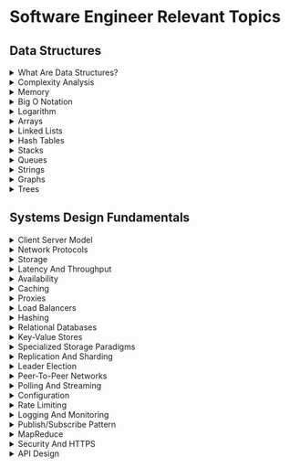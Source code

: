 # Software Engineer Relevant Topics

## Data Structures

<details markdown="1">
<summary>What Are Data Structures?</summary>
<p align="left">
Data structure, way in which data are stored for efficient search and retrieval. Different data structures are suited for different problems. 
Some data structures are useful for simple general problems, such as retrieving data that has been stored with a specific identifier. 
For example, an online dictionary can be structured so that it can retrieve the definition of a word.
On the other hand, specialized data structures have been devised to solve complex specific search problems.

![Logarithm](./img/data-structures.jpeg)

</p>

</details>

<details markdown="1">
<summary>Complexity Analysis</summary>
<p align="left">
Complexity analysis is a way of estimating how much time or space will be used by the algorithm to process large amounts of data. This is done by bounding the behavior above or below by constant multiples of simple functions of the amount of data. Often these are a simple power, like the square, or a logarithm, or the product of the two. Sometimes they are faster growing functions, like 2 to the n.
Sometimes you look at average behavior, sometimes worst case or even best case.
This has come up for me many times, as a way to evaluate approaches, or tune disasterously slow processes. Moving to a new algorithm that had a lower complexity once turned 30 hours of processing increasing rapidly as we got more data to 15 minutes growing slowly. Factor of 100 improvements like that are pretty common.
There are worse cases where time or space grow so fast that only tiny amounts of data can be processed at all.
</p>
</details>

<details markdown="1">
<summary>Memory</summary>
<p align="left">
Simply memory allocation means: 
<br>Reserving memory for specific purposes.
<br>Programs and services are assigned with a specific memory as per their requirements when they are executed. Once the program has finished its operation , the memory is released and allocated to another program or merged within the primary memory.
<br><br>Memory allocation has of two types :
<br>Static Memory Allocation: The program is allocated memory at compile time.
<br>Dynamic Memory Allocation: The programs are allocated with memory at run time.
</p>
</details>

<details markdown="1">
<summary>Big O Notation</summary>

![Big-O](./img/big-o.png)

Below are the Big O performance of common functions of different Java Collections.

#### Complexity (Good to Bad)
| Performance | Notation                                       |
|-------------|------------------------------------------------|
| Good        | <span style="color:#01e703;">O(1)</span>       |
| Good        | <span style="color:#01e703;">O(log n)</span>   |
| Fair        | <span style="color:#e0b20f;">O(n)</span>       |
| Bad         | <span style="color:#fc1d52;">O(n log n)</span> |
| Bad         | <span style="color:#fc1d52;">O(n^2)</span>     |
| Bad         | <span style="color:#fc1d52;">O(2^n)</span>     |
| Bad         | <span style="color:#fc1d52;">O(n!)</span>      |


| List                 | Add                                      | Remove                                   | Get                                      | Contains                                 | Next                                     | Data Structure |
|----------------------|------------------------------------------|------------------------------------------|------------------------------------------|------------------------------------------|------------------------------------------|----------------|
| ArrayList            | <span style="color:#01e703;">O(1)</span> | <span style="color:#e0b20f;">O(n)</span> | <span style="color:#01e703;">O(1)</span> | <span style="color:#e0b20f;">O(n)</span> | <span style="color:#01e703;">O(1)</span> | Array          |
| LinkedList           | <span style="color:#01e703;">O(1)</span> | <span style="color:#01e703;">O(1)</span> | <span style="color:#e0b20f;">O(n)</span> | <span style="color:#e0b20f;">O(n)</span> | <span style="color:#01e703;">O(1)</span> | Linked List    |    
| CopyOnWriteArrayList | <span style="color:#e0b20f;">O(n)</span> | <span style="color:#e0b20f;">O(n)</span> | <span style="color:#01e703;">O(1)</span> | <span style="color:#e0b20f;">O(n)</span> | <span style="color:#01e703;">O(1)</span> | Array          |   

Note: h is the table capacity

| Set                   | Add                                          | Remove                                       | Contains                                     | Next                                         | Size                                     | Data Structure           |
|-----------------------|----------------------------------------------|----------------------------------------------|----------------------------------------------|----------------------------------------------|------------------------------------------|--------------------------|
| HashSet               | <span style="color:#01e703;">O(1)</span>     | <span style="color:#01e703;">O(1)</span>     | <span style="color:#01e703;">O(1)</span>     | O(h/n)                                       | <span style="color:#01e703;">O(1)</span> | Hash Table               |
| LinkedHashSet         | <span style="color:#01e703;">O(1)</span>     | <span style="color:#01e703;">O(1)</span>     | <span style="color:#01e703;">O(1)</span>     | <span style="color:#01e703;">O(1)</span>     | <span style="color:#01e703;">O(1)</span> | Hash Table + Linked List |
| EnumSet               | <span style="color:#01e703;">O(1)</span>     | <span style="color:#01e703;">O(1)</span>     | <span style="color:#01e703;">O(1)</span>     | <span style="color:#01e703;">O(1)</span>     | <span style="color:#01e703;">O(1)</span> | Bit Vector               |
| TreeSet               | <span style="color:#01e703;">O(log n)</span> | <span style="color:#01e703;">O(log n)</span> | <span style="color:#01e703;">O(log n)</span> | <span style="color:#01e703;">O(log n)</span> | <span style="color:#01e703;">O(1)</span> | Red-black tree           |
| CopyOnWriteArraySet   | <span style="color:#e0b20f;">O(n)</span>     | <span style="color:#e0b20f;">O(n)</span>     | <span style="color:#e0b20f;">O(n)</span>     | <span style="color:#01e703;">O(1)</span>     | <span style="color:#01e703;">O(1)</span> | Array                    |
| ConcurrentSkipListSet | <span style="color:#01e703;">O(log n)</span> | <span style="color:#01e703;">O(log n)</span> | <span style="color:#01e703;">O(log n)</span> | <span style="color:#01e703;">O(1)</span>     | <span style="color:#e0b20f;">O(n)</span> | Skip List                |

| Queue                   | Offer                                        | Peak                                     | Poll                                         | Remove                                   | Size                                     | Data Structure |  
|-------------------------|----------------------------------------------|------------------------------------------|----------------------------------------------|------------------------------------------|------------------------------------------|----------------|
| PriorityQueue           | <span style="color:#01e703;">O(log n)</span> | <span style="color:#01e703;">O(1)</span> | <span style="color:#01e703;">O(log n)</span> | <span style="color:#e0b20f;">O(n)</span> | <span style="color:#01e703;">O(1)</span> | Priority Heap  |
| LinkedList              | <span style="color:#01e703;">O(1)</span>     | <span style="color:#01e703;">O(1)</span> | <span style="color:#01e703;">O(1)</span>     | <span style="color:#01e703;">O(1)</span> | <span style="color:#01e703;">O(1)</span> | Array          |
| ArrayDequeue            | <span style="color:#01e703;">O(1)</span>     | <span style="color:#01e703;">O(1)</span> | <span style="color:#01e703;">O(1)</span>     | <span style="color:#e0b20f;">O(n)</span> | <span style="color:#01e703;">O(1)</span> | Linked List    |
| ConcurrentLinkedQueue   | <span style="color:#01e703;">O(1)</span>     | <span style="color:#01e703;">O(1)</span> | <span style="color:#01e703;">O(1)</span>     | <span style="color:#e0b20f;">O(n)</span> | <span style="color:#e0b20f;">O(n)</span> | Linked List    |
| ArrayBlockingQueue      | <span style="color:#01e703;">O(1)</span>     | <span style="color:#01e703;">O(1)</span> | <span style="color:#01e703;">O(1)</span>     | <span style="color:#e0b20f;">O(n)</span> | <span style="color:#01e703;">O(1)</span> | Array          |
| PriorirityBlockingQueue | <span style="color:#01e703;">O(log n)</span> | <span style="color:#01e703;">O(1)</span> | <span style="color:#01e703;">O(log n)</span> | <span style="color:#e0b20f;">O(n)</span> | <span style="color:#01e703;">O(1)</span> | Priority Heap  |
| SynchronousQueue        | <span style="color:#01e703;">O(1)</span>     | <span style="color:#01e703;">O(1)</span> | <span style="color:#01e703;">O(1)</span>     | <span style="color:#e0b20f;">O(n)</span> | <span style="color:#01e703;">O(1)</span> | None!          |
| DelayQueue              | <span style="color:#01e703;">O(log n)</span> | <span style="color:#01e703;">O(1)</span> | <span style="color:#01e703;">O(log n)</span> | <span style="color:#e0b20f;">O(n)</span> | <span style="color:#01e703;">O(1)</span> | Priority Heap  |
| LinkedBlockingQueue     | <span style="color:#01e703;">O(1)</span>     | <span style="color:#01e703;">O(1)</span> | <span style="color:#01e703;">O(1)</span>     | <span style="color:#e0b20f;">O(n)</span> | <span style="color:#01e703;">O(1)</span> | Linked List    |

Note: h is the table capacity

| Map                   | Get                                          | ContainsKey                                  | Next                                         | Data Structure           |
|-----------------------|----------------------------------------------|----------------------------------------------|----------------------------------------------|--------------------------|
| HashMap               | <span style="color:#01e703;">O(1)</span>     | <span style="color:#01e703;">O(1)</span>     | O(h / n)                                     | Hash Table               |
| LinkedHashMap         | <span style="color:#01e703;">O(1)</span>     | <span style="color:#01e703;">O(1)</span>     | <span style="color:#01e703;">O(1)</span>     | Hash Table + Linked List |
| IdentityHashMap       | <span style="color:#01e703;">O(1)</span>     | <span style="color:#01e703;">O(1)</span>     | O(h / n)                                     | Array                    |
| WeakHashMap           | <span style="color:#01e703;">O(1)</span>     | <span style="color:#01e703;">O(1)</span>     | O(h / n)                                     | Hash Table               |
| EnumMap               | <span style="color:#01e703;">O(1)</span>     | <span style="color:#01e703;">O(1)</span>     | <span style="color:#01e703;">O(1)</span>     | Array                    |
| TreeMap               | <span style="color:#01e703;">O(log n)</span> | <span style="color:#01e703;">O(log n)</span> | <span style="color:#01e703;">O(log n)</span> | Red-black tree           |
| ConcurrentHashMap     | <span style="color:#01e703;">O(1)</span>     | <span style="color:#01e703;">O(1)</span>     | O(h / n)                                     | Hash Tables              |
| ConcurrentSkipListMap | <span style="color:#01e703;">O(log n)</span> | <span style="color:#01e703;">O(log n)</span> | <span style="color:#01e703;">O(1)</span>     | Skip List                |
</details>

<details markdown="1">
<summary>Logarithm</summary>
<p align="left">
The binary logarithm function may be defined as the inverse function to the power of two function, which is a strictly increasing function over the positive real numbers and therefore has a unique inverse. 
<br>Alternatively, it may be defined as ln n/ln 2, where ln is the natural logarithm, defined in any of its standard ways. 
<br>Using the complex logarithm in this definition allows the binary logarithm to be extended to the complex numbers.

As with other logarithms, the binary logarithm obeys the following equations, which can be used to simplify formulas that combine binary logarithms with multiplication or exponentiation:

![Logarithm](./img/logarithm.png)

</p>
</details>


<details markdown="1">
<summary>Arrays</summary>

[Arrays - Java Documentation](https://docs.oracle.com/javase/8/docs/api/java/util/Arrays.html)

|  Action   |                 Average                  |                  Worst                   |
|:---------:|:----------------------------------------:|:----------------------------------------:|
|  Access   | <span style="color:#01e703;">O(1)</span> | <span style="color:#01e703;">O(1)</span> |
|  Search   | <span style="color:#e0b20f;">O(n)</span> | <span style="color:#e0b20f;">O(n)</span> |
| Insertion | <span style="color:#e0b20f;">O(n)</span> | <span style="color:#e0b20f;">O(n)</span> |
| Deletion  | <span style="color:#e0b20f;">O(n)</span> | <span style="color:#e0b20f;">O(n)</span> |

| Space Complexity | <span style="color:#e0b20f;">O(n)</span> |
|:----------------:|:----------------------------------------:|
</details>


<details markdown="1">
<summary>Linked Lists</summary>

[Linked Lists - Java Documentation](https://docs.oracle.com/javase/8/docs/api/java/util/LinkedList.html)

#### Singly-Linked List
|  Action   |                 Average                  |                  Worst                   |
|:---------:|:----------------------------------------:|:----------------------------------------:|
|  Access   | <span style="color:#e0b20f;">O(n)</span> | <span style="color:#e0b20f;">O(n)</span> |
|  Search   | <span style="color:#e0b20f;">O(n)</span> | <span style="color:#e0b20f;">O(n)</span> |
| Insertion | <span style="color:#01e703;">O(1)</span> | <span style="color:#01e703;">O(1)</span> |
| Deletion  | <span style="color:#01e703;">O(1)</span> | <span style="color:#01e703;">O(1)</span> |

| Space Complexity | <span style="color:#e0b20f;">O(n)</span> |
|:----------------:|:----------------------------------------:|

#### Doubly-Linked List
|  Action   |                 Average                  |                  Worst                   |
|:---------:|:----------------------------------------:|:----------------------------------------:|
|  Access   | <span style="color:#e0b20f;">O(n)</span> | <span style="color:#e0b20f;">O(n)</span> |
|  Search   | <span style="color:#e0b20f;">O(n)</span> | <span style="color:#e0b20f;">O(n)</span> |
| Insertion | <span style="color:#01e703;">O(1)</span> | <span style="color:#01e703;">O(1)</span> |
| Deletion  | <span style="color:#01e703;">O(1)</span> | <span style="color:#01e703;">O(1)</span> |

| Space Complexity | <span style="color:#e0b20f;">O(n)</span> |
|:----------------:|:----------------------------------------:|

#### Skip List
|  Action   |                   Average                    |                  Worst                   |
|:---------:|:--------------------------------------------:|:----------------------------------------:|
|  Access   | <span style="color:#01e703;">O(log n)</span> | <span style="color:#e0b20f;">O(n)</span> |
|  Search   | <span style="color:#01e703;">O(log n)</span> | <span style="color:#e0b20f;">O(n)</span> |
| Insertion | <span style="color:#01e703;">O(log n)</span> | <span style="color:#e0b20f;">O(n)</span> |
| Deletion  | <span style="color:#01e703;">O(log n)</span> | <span style="color:#e0b20f;">O(n)</span> |

| Space Complexity | <span style="color:#fc1d52;">O(n log n)</span> |
|:----------------:|:----------------------------------------------:|
</details>

<details markdown="1">
<summary>Hash Tables</summary>

[Hash Tables - Java Documentation](https://docs.oracle.com/javase/8/docs/api/java/util/Hashtable.html)

|  Action   |                 Average                  |                  Worst                   |
|:---------:|:----------------------------------------:|:----------------------------------------:|
|  Access   |                   N/A                    |                   N/A                    |
|  Search   | <span style="color:#01e703;">O(1)</span> | <span style="color:#e0b20f;">O(n)</span> |
| Insertion | <span style="color:#01e703;">O(1)</span> | <span style="color:#e0b20f;">O(n)</span> |
| Deletion  | <span style="color:#01e703;">O(1)</span> | <span style="color:#e0b20f;">O(n)</span> |

| Space Complexity | <span style="color:#e0b20f;">O(n)</span> |
|:----------------:|:----------------------------------------:|
</details>

<details markdown="1">
<summary>Stacks</summary>

[Stacks - Java Documentation](https://docs.oracle.com/javase/8/docs/api/java/util/Stack.html)

|  Action   |                 Average                  |                  Worst                   |
|:---------:|:----------------------------------------:|:----------------------------------------:|
|  Access   | <span style="color:#e0b20f;">O(n)</span> | <span style="color:#e0b20f;">O(n)</span> |
|  Search   | <span style="color:#e0b20f;">O(n)</span> | <span style="color:#e0b20f;">O(n)</span> |
| Insertion | <span style="color:#01e703;">O(1)</span> | <span style="color:#01e703;">O(1)</span> |
| Deletion  | <span style="color:#01e703;">O(1)</span> | <span style="color:#01e703;">O(1)</span> |

| Space Complexity | <span style="color:#e0b20f;">O(n)</span> |
|:----------------:|:----------------------------------------:|
</details>

<details markdown="1">
<summary>Queues</summary>

[Queues - Java Documentation](https://docs.oracle.com/javase/8/docs/api/java/util/Queue.html)

|  Action   |                 Average                  |                  Worst                   |
|:---------:|:----------------------------------------:|:----------------------------------------:|
|  Access   | <span style="color:#e0b20f;">O(n)</span> | <span style="color:#e0b20f;">O(n)</span> |
|  Search   | <span style="color:#e0b20f;">O(n)</span> | <span style="color:#e0b20f;">O(n)</span> |
| Insertion | <span style="color:#01e703;">O(1)</span> | <span style="color:#01e703;">O(1)</span> |
| Deletion  | <span style="color:#01e703;">O(1)</span> | <span style="color:#01e703;">O(1)</span> |

| Space Complexity | <span style="color:#e0b20f;">O(n)</span> |
|:----------------:|:----------------------------------------:|
</details>

<details markdown="1">
<summary>Strings</summary>

[Strings - Java Documentation](https://docs.oracle.com/javase/8/docs/api/java/lang/String.html)

[Strings - Baeldung](https://www.baeldung.com/java-string)

</details>

<details markdown="1">
<summary>Graphs</summary>

[Graphs - Baeldung](https://www.baeldung.com/java-graphs)

</details>

<details markdown="1">
<summary>Trees</summary>

[Trees - Java Documentation](https://docs.oracle.com/javase/8/docs/api/javax/swing/tree/TreeNode.html)

#### B-Tree
|  Action   |                   Average                    |                  Worst                   |
|:---------:|:--------------------------------------------:|:----------------------------------------:|
|  Access   | <span style="color:#01e703;">O(log n)</span> | <span style="color:#e0b20f;">O(n)</span> |
|  Search   | <span style="color:#01e703;">O(log n)</span> | <span style="color:#e0b20f;">O(n)</span> |
| Insertion | <span style="color:#01e703;">O(log n)</span> | <span style="color:#e0b20f;">O(n)</span> |
| Deletion  | <span style="color:#01e703;">O(log n)</span> | <span style="color:#e0b20f;">O(n)</span> |

| Space Complexity | <span style="color:#e0b20f;">O(n)</span> |
|:----------------:|:----------------------------------------:|

#### Cartesian Tree
|  Action   |                   Average                    |                  Worst                   |
|:---------:|:--------------------------------------------:|:----------------------------------------:|
|  Access   |                     N/A                      |                   N/A                    |
|  Search   | <span style="color:#01e703;">O(log n)</span> | <span style="color:#e0b20f;">O(n)</span> |
| Insertion | <span style="color:#01e703;">O(log n)</span> | <span style="color:#e0b20f;">O(n)</span> |
| Deletion  | <span style="color:#01e703;">O(log n)</span> | <span style="color:#e0b20f;">O(n)</span> |

| Space Complexity | <span style="color:#e0b20f;">O(n)</span> |
|:----------------:|:----------------------------------------:|

#### B+ Tree
|  Action   |                   Average                    |                    Worst                     |
|:---------:|:--------------------------------------------:|:--------------------------------------------:|
|  Access   | <span style="color:#01e703;">O(log n)</span> | <span style="color:#01e703;">O(log n)</span> |
|  Search   | <span style="color:#01e703;">O(log n)</span> | <span style="color:#01e703;">O(log n)</span> |
| Insertion | <span style="color:#01e703;">O(log n)</span> | <span style="color:#01e703;">O(log n)</span> |
| Deletion  | <span style="color:#01e703;">O(log n)</span> | <span style="color:#01e703;">O(log n)</span> |

| Space Complexity | <span style="color:#e0b20f;">O(n)</span> |
|:----------------:|:----------------------------------------:|

#### Red-Black Tree
|  Action   |                   Average                    |                    Worst                     |
|:---------:|:--------------------------------------------:|:--------------------------------------------:|
|  Access   | <span style="color:#01e703;">O(log n)</span> | <span style="color:#01e703;">O(log n)</span> |
|  Search   | <span style="color:#01e703;">O(log n)</span> | <span style="color:#01e703;">O(log n)</span> |
| Insertion | <span style="color:#01e703;">O(log n)</span> | <span style="color:#01e703;">O(log n)</span> |
| Deletion  | <span style="color:#01e703;">O(log n)</span> | <span style="color:#01e703;">O(log n)</span> |

| Space Complexity | <span style="color:#e0b20f;">O(n)</span> |
|:----------------:|:----------------------------------------:|

#### Splay Tree
|  Action   |                   Average                    |                  Worst                   |
|:---------:|:--------------------------------------------:|:----------------------------------------:|
|  Access   |                     N/A                      |                   N/A                    |
|  Search   | <span style="color:#01e703;">O(log n)</span> | <span style="color:#e0b20f;">O(n)</span> |
| Insertion | <span style="color:#01e703;">O(log n)</span> | <span style="color:#e0b20f;">O(n)</span> |
| Deletion  | <span style="color:#01e703;">O(log n)</span> | <span style="color:#e0b20f;">O(n)</span> |

| Space Complexity | <span style="color:#e0b20f;">O(n)</span> |
|:----------------:|:----------------------------------------:|

#### AVL Tree
|  Action   |                   Average                    |                    Worst                     |
|:---------:|:--------------------------------------------:|:--------------------------------------------:|
|  Access   | <span style="color:#01e703;">O(log n)</span> | <span style="color:#01e703;">O(log n)</span> |
|  Search   | <span style="color:#01e703;">O(log n)</span> | <span style="color:#01e703;">O(log n)</span> |
| Insertion | <span style="color:#01e703;">O(log n)</span> | <span style="color:#01e703;">O(log n)</span> |
| Deletion  | <span style="color:#01e703;">O(log n)</span> | <span style="color:#01e703;">O(log n)</span> |

| Space Complexity | <span style="color:#e0b20f;">O(n)</span> |
|:----------------:|:----------------------------------------:|

#### KD Tree
|  Action   |                   Average                    |                  Worst                   |
|:---------:|:--------------------------------------------:|:----------------------------------------:|
|  Access   | <span style="color:#01e703;">O(log n)</span> | <span style="color:#e0b20f;">O(n)</span> |
|  Search   | <span style="color:#01e703;">O(log n)</span> | <span style="color:#e0b20f;">O(n)</span> |
| Insertion | <span style="color:#01e703;">O(log n)</span> | <span style="color:#e0b20f;">O(n)</span> |
| Deletion  | <span style="color:#01e703;">O(log n)</span> | <span style="color:#e0b20f;">O(n)</span> |

| Space Complexity | <span style="color:#e0b20f;">O(n)</span> |
|:----------------:|:----------------------------------------:|
</details>

## Systems Design Fundamentals

<details markdown="1">
<summary>Client Server Model</summary>
<p align="left">
<strong>What is a Client?</strong>

A client is a computer hardware device or software that accesses a service made available by a server. The server is often (but not always) located on a separate physical computer.

<strong>What is a Server?</strong>

A server is a physical computer dedicated to run services to serve the needs of other computers. Depending on the service that is running, it could be a file server, database server, home media server, print server, or web server.
<br>

![Client <-> Server](./img/client_server.png)

</p>
</details>

<details markdown="1">
<summary>Network Protocols</summary>
<p align="left">

![Network Protocols](./img/network_protocols.png)

![Network Layers](./img/network_layers.png)

![Network Ports](./img/network_ports.png)

[Network Protocols - Baeldung](https://www.baeldung.com/cs/popular-network-protocols)

</p>
</details>

<details markdown="1">
<summary>Storage</summary>
<p align="left">

PostgreSQL example<br>

![Storage](./img/storage.png)

</p>
</details>

<details markdown="1">
<summary>Latency And Throughput</summary>
<p align="left">

Latency is the time required to perform some action or to produce some result. Latency is measured in units of time -- hours, minutes, seconds, nanoseconds or clock periods.

<br>Throughput is the number of such actions executed or results produced per unit of time. This is measured in units of whatever is being produced (cars, motorcycles, I/O samples, memory words, iterations) per unit of time. The term "memory bandwidth" is sometimes used to specify the throughput of memory systems.
<br>![Latency And Throughput](./img/latency_and_throughput.jpg)

</p>
</details>

<details markdown="1">
<summary>Availability</summary>
<p align="left">

![Availability](./img/availability.jpeg)

</p>
</details>

<details markdown="1">
<summary>Caching</summary>
<p align="left">

![Cache](./img/cache.png)

</p>
</details>

<details markdown="1">
<summary>Proxies</summary>
<p align="left">

![Proxy](./img/proxy.png)

NGINX Reverse Proxy 
<br>![NGINX Reverse Proxy](./img/proxy_nginx.png)

</p>
</details>

<details markdown="1">
<summary>Load Balancers</summary>
<p align="left">

![Load Balancer](./img/load_balancer.jpg)

![Load Balancer Strategies](./img/load_balancer_strategies.jpg)

![API Gateway](./img/api-gateway.png)

</p>
</details>

<details markdown="1">
<summary>Hashing</summary>
<p align="left">

![Consistent Hashing](./img/consistent-hashing.jpeg)

[What is Consistent Hashing and Where is it used?](https://www.youtube.com/watch?v=zaRkONvyGr8)

[Learn hashing and consistent hash ring](https://www.youtube.com/watch?v=bBK_So1u9ew)

</p>
</details>

<details markdown="1">
<summary>Relational Databases</summary>
<p align="left">

![Relational Databases](./img/relational-database.png)

![SQL](./img/sql.jpg)

![Basic SQL](./img/sql-basic.png)

![Notation](./img/notation.png)

</p>
</details>

<details markdown="1">
<summary>Key-Value Stores</summary>
<p align="left">

![Key - Value](./img/key-value-data-stores.png)

[Redis](https://redis.io/) is a good example of key-value store
<br>![Redis](./img/redis.jpg)

</p>
</details>

<details markdown="1">
<summary>Specialized Storage Paradigms</summary>
<p align="left">

Blob Storages: Google Cloud Storage or S3
<br>Time Series Database: InfluxDB or Prometheus
<br>Graph Database: Neo4j cypher language
<br>Spatial Database: Quadtree

</p>
</details>

<details markdown="1">
<summary>Replication And Sharding</summary>
<p align="left">

Database sharding:
<br>![Database Sharding](./img/database-sharding.jpg)

![Database Sharding](./img/shards.png)

Database scale:
<br>![Database Scale](./img/scalable-postgresql.png)

![Database Read and Write Scale](./img/loadbalancer-read-and-write-application-auto-scaling.png)

![Database Read and Write](./img/db-read-and-write.png)

</p>
</details>

<details markdown="1">
<summary>Leader Election</summary>
<p align="left">

Zookeeper:
<br>![Database Read and Write](./img/leader-election-zookeeper.png)

![Database Read and Write](./img/zookeeper.jpg)

</p>
</details>

<details markdown="1">
<summary>Peer-To-Peer Networks</summary>
<p align="left">

![Peer-To-Peer Networks](./img/p2p.png)

</p>
</details>

<details markdown="1">
<summary>Polling And Streaming</summary>
<p align="left">

![Polling And Streaming](./img/polling-streaming.png)

[Polling And Streaming - Explanation](https://www.youtube.com/watch?v=rHOHOt7oz-4)

</p>
</details>

<details markdown="1">
<summary>Configuration</summary>
<p align="left">

![config](./img/config.jpeg)

</p>
</details>

<details markdown="1">
<summary>Rate Limiting</summary>
<p align="left">

![Rate Limit](./img/rate-limit.png)

[Secure Rate Limiting with Spring Cloud Gateway](https://piotrminkowski.com/2021/05/21/secure-rate-limiting-with-spring-cloud-gateway/)

![Rate Limit With Spring Cloud](./img/spring-cloud-gateway-secure-rate-limiter.png)

</p>
</details>

<details markdown="1">
<summary>Logging And Monitoring</summary>
<p align="left">

Splunk:
<br>![Splunk](./img/splunk.png)

Splunk alert to Slack
<br>![Splunk Alert To Slack](./img/splunk-alert-to-slack.jpeg)

Grafana:
<br>![Grafana](./img/grafana.png)

</p>
</details>

<details markdown="1">
<summary>Publish/Subscribe Pattern</summary>
<p align="left">

![Publish/Subscribe Pattern](./img/publish-subscribe-pattern.png)

Spring Kafka:
<br>![Spring Kafka](./img/spring-kafka.png)
</p>
</details>

<details markdown="1">
<summary>MapReduce</summary>
<p align="left">

![MapReduce](./img/map-reduce.jpg)

[Hadoop](https://hadoop.apache.org/)

[MapReduce whitepaper](https://static.googleusercontent.com/media/research.google.com/pt-BR//archive/mapreduce-osdi04.pdf)

[MapReduce - Computerphile](https://www.youtube.com/watch?v=cvhKoniK5Uo)

</p>
</details>

<details markdown="1">
<summary>Security And HTTPS</summary>
<p align="left">

HTTP and HTTPS:
<br>![HTTP and HTTPS](./img/http-and-https.png)

![HTTP and HTTPS diagram](./img/http-vs-https-comparison-diagram.png)

SSL and TLS handshake process:
<br>![SSL and TLS handshake process](./img/ssl-tls-handshake-process.png)

SSL and TLS history:
<br>![SSL and TLS history](./img/ssl-tls.png)

SSL and TLS:
<br>![SSL and TLS Diff](./img/ssl-and-tls-diff.png)

</p>
</details>

<details markdown="1">
<summary>API Design</summary>
<p align="left">

Spring:
<br>![Spring](./img/spring-design-api.png)

![Spring](./img/spring.png)


Endpoints:
<br>![Endpoints](./img/endpoints.png)

</p>
</details>